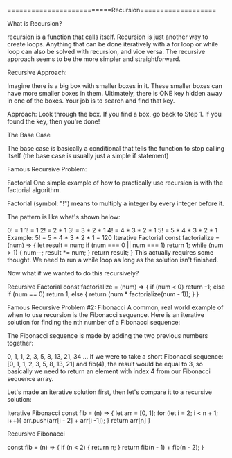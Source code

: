 ==========================Recursion===================

What is Recursion?

recursion is a function that calls itself. Recursion is just another way to create loops.
Anything that can be done iteratively with a for loop or while loop can also be solved with recursion, and vice versa.
The recursive approach seems to be the more simpler and straightforward.


Recursive Approach:

Imagine there is a big box with smaller boxes in it. These smaller boxes can have more smaller boxes in them. Ultimately, there is ONE key hidden away in one of the boxes. Your job is to search and find that key.

Approach:
Look through the box.
If you find a box, go back to Step 1.
If you found the key, then you're done!

The Base Case

 The base case is basically a conditional that tells the function to stop calling itself (the base case is usually just a simple if statement)

 Famous Recursive Problem: 

 Factorial
One simple example of how to practically use recursion is with the factorial algorithm.

Factorial (symbol: "!") means to multiply a integer by every integer before it.

The pattern is like what's shown below:

0! = 1
1! = 1
2! = 2 * 1
3! = 3 * 2 * 1
4! = 4 * 3 * 2 * 1
5! = 5 * 4 * 3 * 2 * 1
Example: 5! = 5 * 4 * 3 * 2 * 1 = 120
Iterative Factorial
const factorialize = (num) => {
  let result = num;
  if (num === 0 || num === 1) 
    return 1; 
  while (num > 1) { 
    num--;
    result *= num;
  }
  return result;
}
This actually requires some thought. We need to run a while loop as long as the solution isn't finished.

Now what if we wanted to do this recursively?

Recursive Factorial
const factorialize = (num) => {
  if (num < 0) 
    return -1;
  else if (num == 0) 
    return 1;
  else {
    return (num * factorialize(num - 1));
  }
}

Famous Recursive Problem #2: Fibonacci
A common, real world example of when to use recursion is the Fibonacci sequence. Here is an iterative solution for finding the nth number of a Fibonacci sequence:

The Fibonacci sequence is made by adding the two previous numbers together:

0, 1, 1, 2, 3, 5, 8, 13, 21, 34 ...
If we were to take a short Fibonacci sequence: [0, 1, 1, 2, 3, 5, 8, 13, 21] and fib(4), the result would be equal to 3, so basically we need to return an element with index 4 from our Fibonacci sequence array.

Let's made an iterative solution first, then let's compare it to a recursive solution:

Iterative Fibonacci
const fib = (n) => {
  let arr = [0, 1];
  for (let i = 2; i < n + 1; i++){
    arr.push(arr[i - 2] + arr[i -1]);
  }
  return arr[n]
}


Recursive Fibonacci

const fib = (n) => {
  if (n < 2) {
    return n;
  }
  return fib(n - 1) + fib(n - 2);
}
